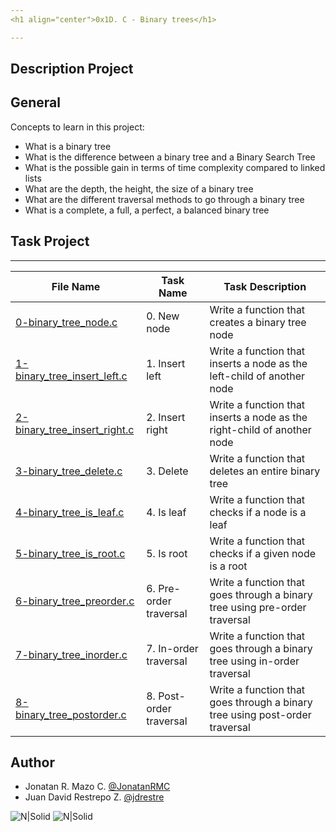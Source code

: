 ```yaml
---
<h1 align="center">0x1D. C - Binary trees</h1>

---
```

## Description Project


## General
Concepts to learn in this project:

- What is a binary tree
- What is the difference between a binary tree and a Binary Search Tree
- What is the possible gain in terms of time complexity compared to linked lists
- What are the depth, the height, the size of a binary tree
- What are the different traversal methods to go through a binary tree
- What is a complete, a full, a perfect, a balanced binary tree

## Task Project
---
File Name|Task Name|Task Description
---|---|---
[0-binary_tree_node.c](https://github.com/MAZTRO/binary_trees/blob/master/0-binary_tree_node.c)|0. New node|Write a function that creates a binary tree node
[1-binary_tree_insert_left.c](https://github.com/MAZTRO/binary_trees/blob/master/1-binary_tree_insert_left.c)|1. Insert left|Write a function that inserts a node as the left-child of another node
[2-binary_tree_insert_right.c](https://github.com/MAZTRO/binary_trees/blob/master/2-binary_tree_insert_right.c)|2. Insert right|Write a function that inserts a node as the right-child of another node
[3-binary_tree_delete.c](https://github.com/MAZTRO/binary_trees/blob/master/3-binary_tree_delete.c)|3. Delete|Write a function that deletes an entire binary tree
[4-binary_tree_is_leaf.c](https://github.com/MAZTRO/binary_trees/blob/master/4-binary_tree_is_leaf.c)|4. Is leaf|Write a function that checks if a node is a leaf
[5-binary_tree_is_root.c](https://github.com/MAZTRO/binary_trees/blob/master/5-binary_tree_is_root.c)|5. Is root|Write a function that checks if a given node is a root
[6-binary_tree_preorder.c](https://github.com/MAZTRO/binary_trees/blob/master/6-binary_tree_preorder.c)|6. Pre-order traversal|Write a function that goes through a binary tree using pre-order traversal
[7-binary_tree_inorder.c](https://github.com/MAZTRO/binary_trees/blob/master/7-binary_tree_inorder.c)|7. In-order traversal|Write a function that goes through a binary tree using in-order traversal
[8-binary_tree_postorder.c](https://github.com/MAZTRO/binary_trees/blob/master/8-binary_tree_postorder.c)|8. Post-order traversal|Write a function that goes through a binary tree using post-order traversal



## Author

- Jonatan R. Mazo C. [@JonatanRMC](https://twitter.com/JonatanRMC)
- Juan David Restrepo Z. [@jdrestre](https://twitter.com/jdrestre)

![N|Solid](https://www.holbertonschool.com/holberton-logo.png) ![N|Solid](https://intranet.hbtn.io/assets/holberton-logo-coral-27055cb2f875eb10bf3b3942e52a24581bc0667695bdc856d4f08b469b678000.png)

